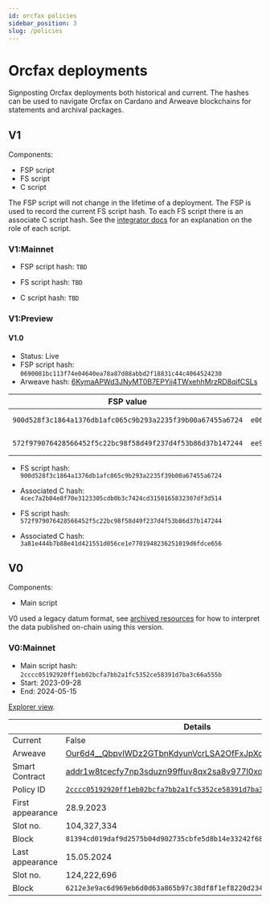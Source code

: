 ```yaml
---
id: orcfax policies
sidebar_position: 3
slug: /policies
---
```


# Orcfax deployments

Signposting Orcfax deployments both historical and current.
The hashes can be used to navigate Orcfax on Cardano and Arweave blockchains
for statements and archival packages.

## V1

Components:

- FSP script
- FS script
- C script

The FSP script will not change in the lifetime of a deployment.
The FSP is used to record the current FS script hash.
To each FS script there is an associate C script hash.
See the [integrator docs][consume] for an explanation on the role of each script.

[consume]: ./consume.md

### V1:Mainnet

- FSP script hash: `TBD`

- FS script hash: `TBD`

- C script hash: `TBD`

### V1:Preview

#### V1.0

- Status: Live
- FSP script hash: `0690081bc113f74e04640ea78a87d88abbd2f18831c44c4064524230`
- Arweave hash: [6KymaAPWd3JNyMT0B7EPYij4TWxehhMrzRD8qifCSLs][arweave-preview]

[arweave-preview]: https://arscan.io/address/6KymaAPWd3JNyMT0B7EPYij4TWxehhMrzRD8qifCSLs

| FSP value | tx | date | slot |
|-----------|----|------|------|
| `900d528f3c1864a1376db1afc065c9b293a2235f39b00a67455a6724` | `e06133fc651dccdaedf8f9cb50e5a94fc5d38fd97a7cae9cc81016893dd86f8d` | 2024-06-26 | 52762252 |
| `572f979076428566452f5c22bc98f58d49f237d4f53b86d37b147244` | `ee977dc98ee45fd7284b769f0bc34403cd5bc6d9fea6826bc38fdfa8c3f148f8` | 2024-09-03 | 58704655 |

- FS script hash: `900d528f3c1864a1376db1afc065c9b293a2235f39b00a67455a6724`
- Associated C hash: `4cec7a2b04e8f70e3123305cdb0b3c7424cd3150165832307df3d514`

- FS script hash: `572f979076428566452f5c22bc98f58d49f237d4f53b86d37b147244`
- Associated C hash: `3a81e444b7b88e41d421551d056ce1e7701948236251019d6fdce656`

## V0

Components:

- Main script

V0 used a legacy datum format, see [archived resources][archive-1] for how
to interpret the data published on-chain using this version.

[archive-1]: archived-resources#in-use

### V0:Mainnet

- Main script hash: `2cccc05192920ff1eb02bcfa7bb2a1fc5352ce58391d7ba3c66a555b`
- Start: 2023-09-28
- End: 2024-05-15

[Explorer view][cexplorer-mainnet-v0-policy].

|                  | Details |
|------------------|---------|
| Current          | False |
| Arweave          | [Our6d4__QbpvIWDz2GTbnKdyunVcrLSA2OfFxJpXdzQ][arweave-mainnet-v0]|
| Smart Contract   | [addr1w8tcecfy7np3sduzn99ffuv8qx2sa8v977l0xql8ca7lgkgq7lqh2][cexplorer-mainnet-v0-sc]
| Policy ID        | [`2cccc05192920ff1eb02bcfa7bb2a1fc5352ce58391d7ba3c66a555b`][cexplorer-mainnet-v0-policy] |
| First appearance | 28.9.2023 |
| Slot no.         | 104,327,334 |
| Block            | `81394cd019daf9d2575b04d902735cbfe5d8b14e33242f6810664b911fe81798` |
| Last appearance  | 15.05.2024 |
| Slot no.         | 124,222,696 |
| Block            | `6212e3e9ac6d969eb6d0d63a865b97c38df8f1ef8220d2340aaa91df25879247` |

[arweave-mainnet-v0]: https://arscan.io/address/Our6d4__QbpvIWDz2GTbnKdyunVcrLSA2OfFxJpXdzQ
[cexplorer-mainnet-v0-sc]: https://cexplorer.io/address/addr1w8tcecfy7np3sduzn99ffuv8qx2sa8v977l0xql8ca7lgkgq7lqh2
[cexplorer-mainnet-v0-policy]: https://cexplorer.io/policy/2cccc05192920ff1eb02bcfa7bb2a1fc5352ce58391d7ba3c66a555b
